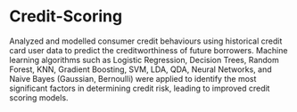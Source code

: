# Credit-Scoring

Analyzed and modelled consumer credit behaviours using historical credit card user data to predict the creditworthiness
of future borrowers.
Machine learning algorithms such as Logistic Regression, Decision Trees, Random Forest, KNN, Gradient Boosting,
SVM, LDA, QDA, Neural Networks, and Naive Bayes (Gaussian, Bernoulli) were applied to identify the most significant
factors in determining credit risk, leading to improved credit scoring models.
